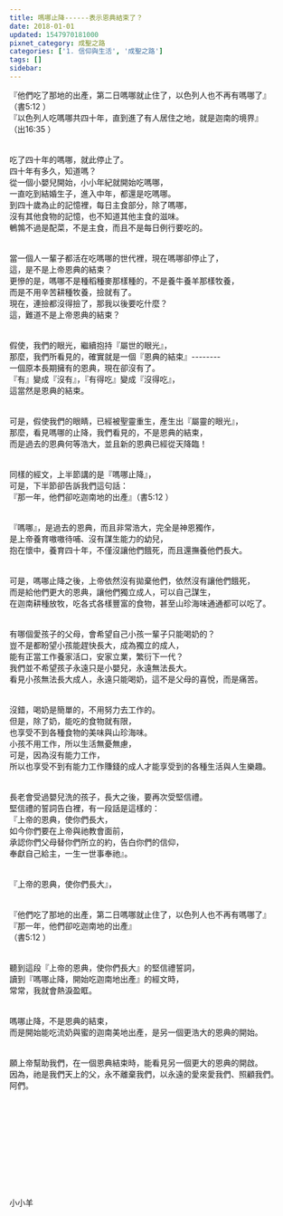 ```yaml
---
title: 嗎哪止降------表示恩典結束了？
date: 2018-01-01
updated: 1547970181000
pixnet_category: 成聖之路
categories: ['1. 信仰與生活', '成聖之路']
tags: []
sidebar: 
---
```


<p>『他們吃了那地的出產，第二日嗎哪就止住了，以色列人也不再有嗎哪了』<br/>（書5:12 ）<br/><!--more-->『以色列人吃嗎哪共四十年，直到進了有人居住之地，就是迦南的境界』<br/>（出16:35 ）<br/><br/><br/>吃了四十年的嗎哪，就此停止了。<br/>四十年有多久，知道嗎？<br/>從一個小嬰兒開始，小小年紀就開始吃嗎哪，<br/>一直吃到結婚生子，進入中年，都還是吃嗎哪。<br/>到四十歲為止的記憶裡，每日主食部分，除了嗎哪，<br/>沒有其他食物的記憶，也不知道其他主食的滋味。<br/>鵪鶉不過是配菜，不是主食，而且不是每日例行要吃的。<br/><br/><br/>當一個人一輩子都活在吃嗎哪的世代裡，現在嗎哪卻停止了，<br/>這，是不是上帝恩典的結束？<br/>更慘的是，嗎哪不是種稻種麥那樣種的，不是養牛養羊那樣牧養，<br/>而是不用辛苦耕種牧養，撿就有了。<br/>現在，連撿都沒得撿了，那我以後要吃什麼？<br/>這，難道不是上帝恩典的結束？<br/><br/><br/>假使，我們的眼光，繼續抱持『屬世的眼光』，<br/>那麼，我們所看見的，確實就是一個『恩典的結束』--------<br/>一個原本長期擁有的恩典，現在卻沒有了。<br/>『有』變成『沒有』，『有得吃』變成『沒得吃』，<br/>這當然是恩典的結束。<br/><br/><br/>可是，假使我們的眼睛，已經被聖靈重生，產生出『屬靈的眼光』，<br/>那麼，看見嗎哪的止降，我們看見的，不是恩典的結束，<br/>而是過去的恩典何等浩大，並且新的恩典已經從天降臨！<br/><br/><br/>同樣的經文，上半節講的是『嗎哪止降』，<br/>可是，下半節卻告訴我們這句話：<br/>『那一年，他們卻吃迦南地的出產』（書5:12 ）<br/><br/><br/>『嗎哪』，是過去的恩典，而且非常浩大，完全是神恩獨作，<br/>是上帝養育嗷嗷待哺、沒有謀生能力的幼兒，<br/>抱在懷中，養育四十年，不僅沒讓他們餓死，而且還撫養他們長大。<br/><br/><br/>可是，嗎哪止降之後，上帝依然沒有拋棄他們，依然沒有讓他們餓死，<br/>而是給他們更大的恩典，讓他們獨立成人，可以自己謀生，<br/>在迦南耕種放牧，吃各式各樣豐富的食物，甚至山珍海味通通都可以吃了。<br/><br/><br/>有哪個愛孩子的父母，會希望自己小孩一輩子只能喝奶的？<br/>豈不是都盼望小孩能趕快長大，成為獨立的成人，<br/>能有正當工作養家活口，安家立業，繁衍下一代？<br/>我們並不希望孩子永遠只是小嬰兒，永遠無法長大。<br/>看見小孩無法長大成人，永遠只能喝奶，這不是父母的喜悅，而是痛苦。<br/><br/><br/>沒錯，喝奶是簡單的，不用努力去工作的。<br/>但是，除了奶，能吃的食物就有限，<br/>也享受不到各種食物的美味與山珍海味。<br/>小孩不用工作，所以生活無憂無慮，<br/>可是，因為沒有能力工作，<br/>所以也享受不到有能力工作賺錢的成人才能享受到的各種生活與人生樂趣。<br/><br/><br/>長老會受過嬰兒洗的孩子，長大之後，要再次受堅信禮。<br/>堅信禮的誓詞告白裡，有一段話是這樣的：<br/>『上帝的恩典，使你們長大，<br/>如今你們要在上帝與祂教會面前，<br/>承認你們父母替你們所立的約，告白你們的信仰，<br/>奉獻自己給主，一生一世事奉祂』。<br/><br/><br/>『上帝的恩典，使你們長大』，<br/><br/><br/>『他們吃了那地的出產，第二日嗎哪就止住了，以色列人也不再有嗎哪了』<br/>『那一年，他們卻吃迦南地的出產』<br/>（書5:12 ）<br/><br/><br/>聽到這段『上帝的恩典，使你們長大』的堅信禮誓詞，<br/>讀到『嗎哪止降，開始吃迦南地出產』的經文時，<br/>常常，我就會熱淚盈眶。<br/><br/><br/>嗎哪止降，不是恩典的結束，<br/>而是開始能吃流奶與蜜的迦南美地出產，是另一個更浩大的恩典的開始。<br/><br/><br/>願上帝幫助我們，在一個恩典結束時，能看見另一個更大的恩典的開啟。<br/>因為，祂是我們天上的父，永不離棄我們，以永遠的愛來愛我們、照顧我們。<br/>阿們。<br/><br/><br/><br/><br/><br/><br/><br/><br/><br/><br/><br/>小小羊<br/><br/><br/><br/><br/><br/></p>